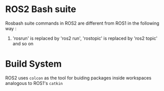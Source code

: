# ROS2 Bash suite
Rosbash suite commands in ROS2 are different from ROS1 in the following way : </br>
1) 'rosrun' is replaced by 'ros2 run', 'rostopic' is replaced by 'ros2 topic' and so on

# Build System
ROS2 uses ```colcon``` as the tool for buiding packages inside workspaces analogous to ROS1's ```catkin```
